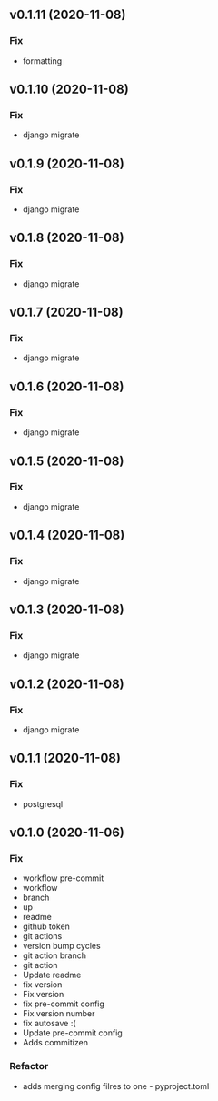 ## v0.1.11 (2020-11-08)

### Fix

- formatting

## v0.1.10 (2020-11-08)

### Fix

- django migrate

## v0.1.9 (2020-11-08)

### Fix

- django migrate

## v0.1.8 (2020-11-08)

### Fix

- django migrate

## v0.1.7 (2020-11-08)

### Fix

- django migrate

## v0.1.6 (2020-11-08)

### Fix

- django migrate

## v0.1.5 (2020-11-08)

### Fix

- django migrate

## v0.1.4 (2020-11-08)

### Fix

- django migrate

## v0.1.3 (2020-11-08)

### Fix

- django migrate

## v0.1.2 (2020-11-08)

### Fix

- django migrate

## v0.1.1 (2020-11-08)

### Fix

- postgresql

## v0.1.0 (2020-11-06)

### Fix

- workflow pre-commit
- workflow
- branch
- up
- readme
- github token
- git actions
- version bump cycles
- git action branch
- git action
- Update readme
- fix version
- Fix version
- fix pre-commit config
- Fix version number
- fix autosave :(
- Update pre-commit config
- Adds commitizen

### Refactor

- adds merging config filres to one - pyproject.toml
